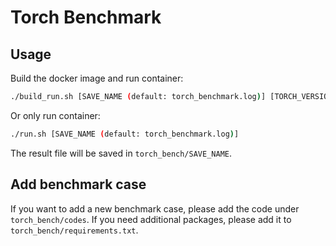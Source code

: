 # Torch Benchmark

## Usage

Build the docker image and run container:

```bash
./build_run.sh [SAVE_NAME (default: torch_benchmark.log)] [TORCH_VERSION (default: 1.13.0)] [CUDA_VERSION (default: 11.6)]
```

Or only run container:

```bash
./run.sh [SAVE_NAME (default: torch_benchmark.log)]
```

The result file will be saved in `torch_bench/SAVE_NAME`.

## Add benchmark case

If you want to add a new benchmark case, please add the code under `torch_bench/codes`.
If you need additional packages, please add it to `torch_bench/requirements.txt`.
